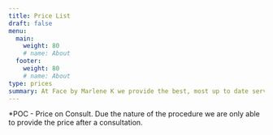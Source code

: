 ```yaml
---
title: Price List
draft: false
menu: 
  main:
    weight: 80
    # name: About
  footer:
    weight: 80
    # name: About
type: prices
summary: At Face by Marlene K we provide the best, most up to date services, at competitive prices.
---
```

*POC - Price on Consult. Due the nature of the procedure we are only able to provide the price after a consultation.
